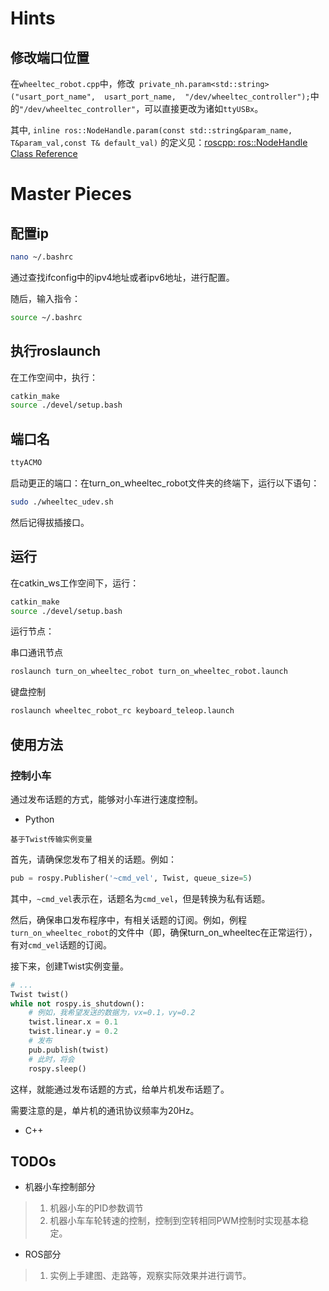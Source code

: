 # Hints

## 修改端口位置

在`wheeltec_robot.cpp`中，修改` private_nh.param<std::string>("usart_port_name",  usart_port_name,  "/dev/wheeltec_controller");`中的`"/dev/wheeltec_controller"`，可以直接更改为诸如`ttyUSBx`。

其中, `inline ros::NodeHandle.param(const std::string&param_name, T&param_val,const T& default_val)` 的定义见：[roscpp: ros::NodeHandle Class Reference](https://docs.ros.org/en/noetic/api/roscpp/html/classros_1_1NodeHandle.html#a4d5ed8b983652e587c9fdfaf6c522f3f)

# Master Pieces

## 配置ip

```bash
nano ~/.bashrc
```

通过查找ifconfig中的ipv4地址或者ipv6地址，进行配置。

随后，输入指令：

```bash
source ~/.bashrc
```

## 执行roslaunch

在工作空间中，执行：

```bash
catkin_make
source ./devel/setup.bash
```

## 端口名

```bash
ttyACMO
```

启动更正的端口：在turn_on_wheeltec_robot文件夹的终端下，运行以下语句：

```bash
sudo ./wheeltec_udev.sh
```

然后记得拔插接口。

## 运行

在catkin_ws工作空间下，运行：

```BASH
catkin_make
source ./devel/setup.bash
```

运行节点：

串口通讯节点

```bash
roslaunch turn_on_wheeltec_robot turn_on_wheeltec_robot.launch
```

键盘控制

```bash
roslaunch wheeltec_robot_rc keyboard_teleop.launch
```

## 使用方法

### 控制小车

通过发布话题的方式，能够对小车进行速度控制。

* Python

`基于Twist传输实例变量`

首先，请确保您发布了相关的话题。例如：

```python
pub = rospy.Publisher('~cmd_vel', Twist, queue_size=5)
```

其中，`~cmd_vel`表示在，话题名为`cmd_vel`，但是转换为私有话题。

然后，确保串口发布程序中，有相关话题的订阅。例如，例程`turn_on_wheeltec_robot`的文件中（即，确保turn_on_wheeltec在正常运行），有对`cmd_vel`话题的订阅。

接下来，创建Twist实例变量。

```python
# ...
Twist twist()
while not rospy.is_shutdown():
    # 例如，我希望发送的数据为，vx=0.1，vy=0.2
    twist.linear.x = 0.1
    twist.linear.y = 0.2
    # 发布
    pub.publish(twist)
    # 此时，将会
    rospy.sleep()
```

这样，就能通过发布话题的方式，给单片机发布话题了。

需要注意的是，单片机的通讯协议频率为20Hz。

* C++

## TODOs

* 机器小车控制部分

> 1. 机器小车的PID参数调节
> 2. 机器小车车轮转速的控制，控制到空转相同PWM控制时实现基本稳定。

* ROS部分

> 1. 实例上手建图、走路等，观察实际效果并进行调节。

